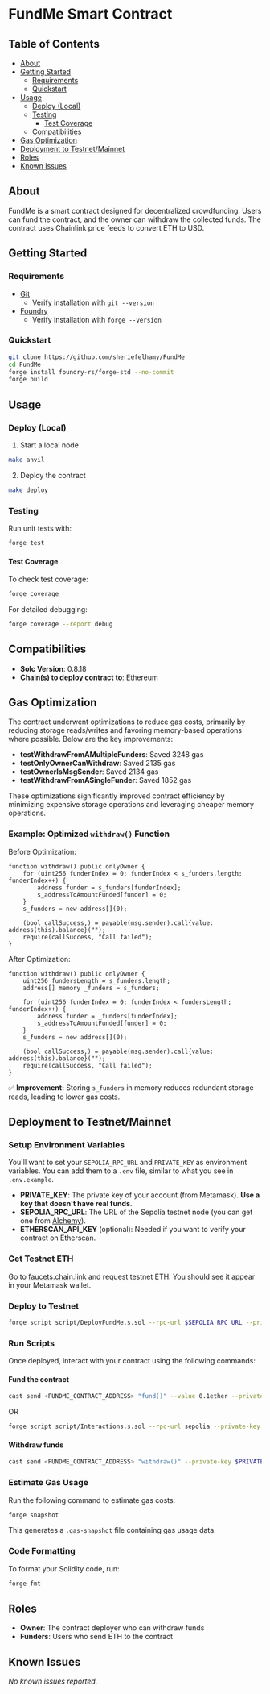 # FundMe Smart Contract

## Table of Contents

- [About](#about)
- [Getting Started](#getting-started)
  - [Requirements](#requirements)
  - [Quickstart](#quickstart)
- [Usage](#usage)
  - [Deploy (Local)](#deploy-local)
  - [Testing](#testing)
    - [Test Coverage](#test-coverage)
  - [Compatibilities](#compatibilities)
- [Gas Optimization](#gas-optimization)
- [Deployment to Testnet/Mainnet](#deployment-to-testnet-mainnet)
- [Roles](#roles)
- [Known Issues](#known-issues)

## About

FundMe is a smart contract designed for decentralized crowdfunding. Users can fund the contract, and the owner can withdraw the collected funds. The contract uses Chainlink price feeds to convert ETH to USD.

## Getting Started

### Requirements

- [Git](https://git-scm.com/book/en/v2/Getting-Started-Installing-Git)
  - Verify installation with `git --version`
- [Foundry](https://getfoundry.sh/)
  - Verify installation with `forge --version`

### Quickstart

```sh
git clone https://github.com/sheriefelhamy/FundMe
cd FundMe
forge install foundry-rs/forge-std --no-commit
forge build
```

## Usage

### Deploy (Local)

1. Start a local node

```sh
make anvil
```

2. Deploy the contract

```sh
make deploy
```

### Testing

Run unit tests with:

```sh
forge test
```

#### Test Coverage

To check test coverage:

```sh
forge coverage
```

For detailed debugging:

```sh
forge coverage --report debug
```

## Compatibilities

- **Solc Version**: 0.8.18
- **Chain(s) to deploy contract to**: Ethereum

## Gas Optimization

The contract underwent optimizations to reduce gas costs, primarily by reducing storage reads/writes and favoring memory-based operations where possible. Below are the key improvements:

- **testWithdrawFromAMultipleFunders**: Saved 3248 gas
- **testOnlyOwnerCanWithdraw**: Saved 2135 gas
- **testOwnerIsMsgSender**: Saved 2134 gas
- **testWithdrawFromASingleFunder**: Saved 1852 gas

These optimizations significantly improved contract efficiency by minimizing expensive storage operations and leveraging cheaper memory operations.

### Example: Optimized `withdraw()` Function

Before Optimization:
```solidity
function withdraw() public onlyOwner {
    for (uint256 funderIndex = 0; funderIndex < s_funders.length; funderIndex++) {
        address funder = s_funders[funderIndex];
        s_addressToAmountFunded[funder] = 0;
    }
    s_funders = new address[](0);
 
    (bool callSuccess,) = payable(msg.sender).call{value: address(this).balance}("");
    require(callSuccess, "Call failed");
}
```

After Optimization:
```solidity
function withdraw() public onlyOwner {
    uint256 fundersLength = s_funders.length;
    address[] memory _funders = s_funders;
    
    for (uint256 funderIndex = 0; funderIndex < fundersLength; funderIndex++) {
        address funder = _funders[funderIndex];
        s_addressToAmountFunded[funder] = 0;
    }
    s_funders = new address[](0);

    (bool callSuccess,) = payable(msg.sender).call{value: address(this).balance}("");
    require(callSuccess, "Call failed");
}
```
✅ **Improvement:** Storing `s_funders` in memory reduces redundant storage reads, leading to lower gas costs.

## Deployment to Testnet/Mainnet

### Setup Environment Variables
You'll want to set your `SEPOLIA_RPC_URL` and `PRIVATE_KEY` as environment variables. You can add them to a `.env` file, similar to what you see in `.env.example`.

- **PRIVATE_KEY**: The private key of your account (from Metamask). **Use a key that doesn't have real funds**.
- **SEPOLIA_RPC_URL**: The URL of the Sepolia testnet node (you can get one from [Alchemy](https://www.alchemy.com/)).
- **ETHERSCAN_API_KEY** (optional): Needed if you want to verify your contract on Etherscan.

### Get Testnet ETH
Go to [faucets.chain.link](https://faucets.chain.link/) and request testnet ETH. You should see it appear in your Metamask wallet.

### Deploy to Testnet
```sh
forge script script/DeployFundMe.s.sol --rpc-url $SEPOLIA_RPC_URL --private-key $PRIVATE_KEY --broadcast --verify --etherscan-api-key $ETHERSCAN_API_KEY
```

### Run Scripts
Once deployed, interact with your contract using the following commands:

#### Fund the contract
```sh
cast send <FUNDME_CONTRACT_ADDRESS> "fund()" --value 0.1ether --private-key $PRIVATE_KEY
```
OR
```sh
forge script script/Interactions.s.sol --rpc-url sepolia --private-key $PRIVATE_KEY --broadcast
```

#### Withdraw funds
```sh
cast send <FUNDME_CONTRACT_ADDRESS> "withdraw()" --private-key $PRIVATE_KEY
```

### Estimate Gas Usage
Run the following command to estimate gas costs:
```sh
forge snapshot
```
This generates a `.gas-snapshot` file containing gas usage data.

### Code Formatting
To format your Solidity code, run:
```sh
forge fmt
```

## Roles

- **Owner**: The contract deployer who can withdraw funds
- **Funders**: Users who send ETH to the contract

## Known Issues

_No known issues reported._

